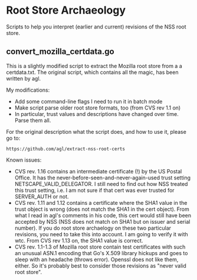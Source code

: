 Root Store Archaeology
=======================

Scripts to help you interpret (earlier and current) revisions of the NSS
root store.

convert_mozilla_certdata.go
---------------------------
This is a slightly modified script to extract the Mozilla root store from a
a certdata.txt. The original script, which contains all the magic, has been
written by agl.

My modifications:
  * Add some command-line flags I need to run it in batch mode
  * Make script parse older root store formats, too (from CVS rev 1.1 on)
  * In particular, trust values and descriptions have changed over time. Parse them all.

For the original description what the script does, and how to use it, please go to:

    https://github.com/agl/extract-nss-root-certs

Known issues:
  * CVS rev. 1.16 contains an intermediate certificate (!) by the US Postal Office.
    It has the never-before-seen-and-never-again-used trust setting NETSCAPE_VALID_DELEGATOR.
    I still need to find out how NSS treated this trust setting, i.e. I am not sure
    if that cert was ever trusted for SERVER_AUTH or not.
  * CVS rev. 1.11 and 1.12 contains a certificate where the SHA1 value in the trust
    object is wrong (does not match the SHA1 in the cert object). From what I read
    in agl's comments in his code, this cert would still have been accepted by NSS
    (NSS does not match on SHA1 but on issuer and serial number). If you do root
    store archaelogy on these two particular revisions, you need to take this into
    account. I am going to verify it with wtc. From CVS rev 1.13 on, the SHA1 value
    is correct.
  * CVS rev. 1.1-1.3 of Mozilla root store contain test certificates with
    such an unusual ASN.1 encoding that Go's X.509 library hickups and goes
    to sleep with an headache (throws error). Openssl does not like them, either.
    So it's probably best to consider those revisions as "never valid root store".
